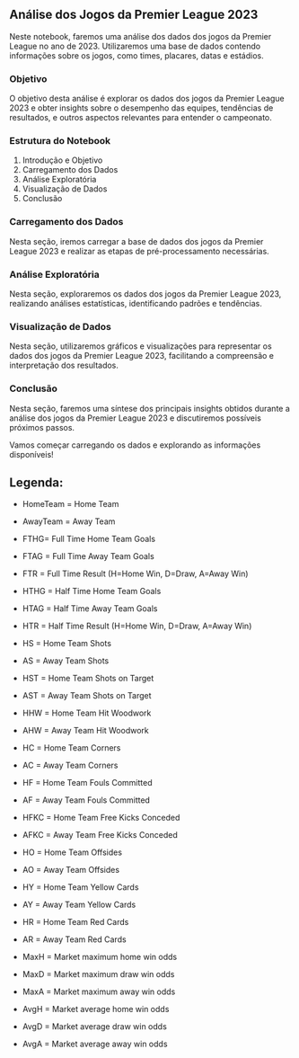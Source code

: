 ## Análise dos Jogos da Premier League 2023

Neste notebook, faremos uma análise dos dados dos jogos da Premier League no ano de 2023. Utilizaremos uma base de dados contendo informações sobre os jogos, como times, placares, datas e estádios.

### Objetivo

O objetivo desta análise é explorar os dados dos jogos da Premier League 2023 e obter insights sobre o desempenho das equipes, tendências de resultados, e outros aspectos relevantes para entender o campeonato.

### Estrutura do Notebook

1. Introdução e Objetivo
2. Carregamento dos Dados
3. Análise Exploratória
4. Visualização de Dados
5. Conclusão

### Carregamento dos Dados

Nesta seção, iremos carregar a base de dados dos jogos da Premier League 2023 e realizar as etapas de pré-processamento necessárias.

### Análise Exploratória

Nesta seção, exploraremos os dados dos jogos da Premier League 2023, realizando análises estatísticas, identificando padrões e tendências.

### Visualização de Dados

Nesta seção, utilizaremos gráficos e visualizações para representar os dados dos jogos da Premier League 2023, facilitando a compreensão e interpretação dos resultados.

### Conclusão

Nesta seção, faremos uma síntese dos principais insights obtidos durante a análise dos jogos da Premier League 2023 e discutiremos possíveis próximos passos.

Vamos começar carregando os dados e explorando as informações disponíveis!


## Legenda:

- HomeTeam = Home Team
- AwayTeam = Away Team
- FTHG= Full Time Home Team Goals
- FTAG = Full Time Away Team Goals
- FTR = Full Time Result (H=Home Win, D=Draw, A=Away Win)
- HTHG = Half Time Home Team Goals
- HTAG = Half Time Away Team Goals
- HTR = Half Time Result (H=Home Win, D=Draw, A=Away Win)

- HS = Home Team Shots
- AS = Away Team Shots
- HST = Home Team Shots on Target
- AST = Away Team Shots on Target
- HHW = Home Team Hit Woodwork
- AHW = Away Team Hit Woodwork
- HC = Home Team Corners
- AC = Away Team Corners
- HF = Home Team Fouls Committed
- AF = Away Team Fouls Committed
- HFKC = Home Team Free Kicks Conceded
- AFKC = Away Team Free Kicks Conceded
- HO = Home Team Offsides
- AO = Away Team Offsides
- HY = Home Team Yellow Cards
- AY = Away Team Yellow Cards
- HR = Home Team Red Cards
- AR = Away Team Red Cards

- MaxH = Market maximum home win odds
- MaxD = Market maximum draw win odds
- MaxA = Market maximum away win odds
- AvgH = Market average home win odds
- AvgD = Market average draw win odds
- AvgA = Market average away win odds


